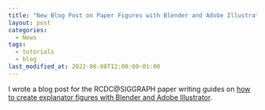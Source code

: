 ```yaml
---
title: "New Blog Post on Paper Figures with Blender and Adobe Illustrator"
layout: post
categories:
  - News
tags:
  - tutorials
  - blog
last_modified_at: 2022-08-08T12:00:00-01:00
---
```

I wrote a blog post for the RCDC@SIGGRAPH paper writing guides on [how to create explanator figures with Blender and Adobe Illustrator](https://research.siggraph.org/blog/guides/explanatory-paper-figures-with-illustrator-and-blender/).